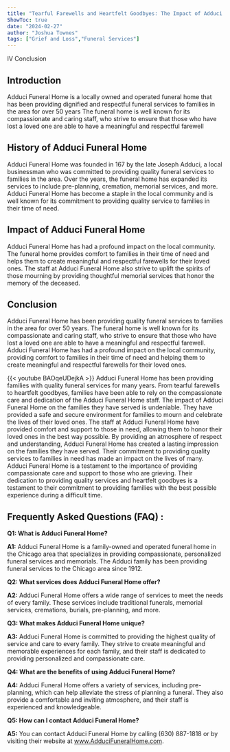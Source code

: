 ```yaml
---
title: "Tearful Farewells and Heartfelt Goodbyes: The Impact of Adduci Funeral Home"
ShowToc: true 
date: "2024-02-27"
author: "Joshua Townes" 
tags: ["Grief and Loss","Funeral Services"]
---
```

IV Conclusion

## Introduction
Adduci Funeral Home is a locally owned and operated funeral home that has been providing dignified and respectful funeral services to families in the area for over 50 years The funeral home is well known for its compassionate and caring staff, who strive to ensure that those who have lost a loved one are able to have a meaningful and respectful farewell

## History of Adduci Funeral Home
Adduci Funeral Home was founded in 167 by the late Joseph Adduci, a local businessman who was committed to providing quality funeral services to families in the area. Over the years, the funeral home has expanded its services to include pre-planning, cremation, memorial services, and more. Adduci Funeral Home has become a staple in the local community and is well known for its commitment to providing quality service to families in their time of need.

## Impact of Adduci Funeral Home
Adduci Funeral Home has had a profound impact on the local community. The funeral home provides comfort to families in their time of need and helps them to create meaningful and respectful farewells for their loved ones. The staff at Adduci Funeral Home also strive to uplift the spirits of those mourning by providing thoughtful memorial services that honor the memory of the deceased.

## Conclusion
Adduci Funeral Home has been providing quality funeral services to families in the area for over 50 years. The funeral home is well known for its compassionate and caring staff, who strive to ensure that those who have lost a loved one are able to have a meaningful and respectful farewell. Adduci Funeral Home has had a profound impact on the local community, providing comfort to families in their time of need and helping them to create meaningful and respectful farewells for their loved ones.

{{< youtube BAOqeUDejkA >}} 
Adduci Funeral Home has been providing families with quality funeral services for many years. From tearful farewells to heartfelt goodbyes, families have been able to rely on the compassionate care and dedication of the Adduci Funeral Home staff. The impact of Adduci Funeral Home on the families they have served is undeniable. They have provided a safe and secure environment for families to mourn and celebrate the lives of their loved ones. The staff at Adduci Funeral Home have provided comfort and support to those in need, allowing them to honor their loved ones in the best way possible. By providing an atmosphere of respect and understanding, Adduci Funeral Home has created a lasting impression on the families they have served. Their commitment to providing quality services to families in need has made an impact on the lives of many. Adduci Funeral Home is a testament to the importance of providing compassionate care and support to those who are grieving. Their dedication to providing quality services and heartfelt goodbyes is a testament to their commitment to providing families with the best possible experience during a difficult time.

## Frequently Asked Questions (FAQ) :
**Q1: What is Adduci Funeral Home?**

**A1:** Adduci Funeral Home is a family-owned and operated funeral home in the Chicago area that specializes in providing compassionate, personalized funeral services and memorials. The Adduci family has been providing funeral services to the Chicago area since 1912. 

**Q2: What services does Adduci Funeral Home offer?**

**A2:** Adduci Funeral Home offers a wide range of services to meet the needs of every family. These services include traditional funerals, memorial services, cremations, burials, pre-planning, and more. 

**Q3: What makes Adduci Funeral Home unique?**

**A3:** Adduci Funeral Home is committed to providing the highest quality of service and care to every family. They strive to create meaningful and memorable experiences for each family, and their staff is dedicated to providing personalized and compassionate care. 

**Q4: What are the benefits of using Adduci Funeral Home?**

**A4:** Adduci Funeral Home offers a variety of services, including pre-planning, which can help alleviate the stress of planning a funeral. They also provide a comfortable and inviting atmosphere, and their staff is experienced and knowledgeable. 

**Q5: How can I contact Adduci Funeral Home?**

**A5:** You can contact Adduci Funeral Home by calling (630) 887-1818 or by visiting their website at www.AdduciFuneralHome.com.




